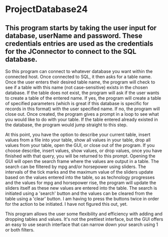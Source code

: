 # ProjectDatabase24
## This program starts by taking the user input for database, userName and password. These credentials entries are used as the credentials for the JConnector to connect to the SQL database.
So this program can connect to whatever database you want within the connected host. Once connected to SQL, it then asks for a table name. Once the user enters their desired table name, the program will check to see if a table with this name (not case-sensitive) exists in the chosen database. If the table does not exist, the program will ask if the user wants to create a table of the entered name. If yes, the program will create a table of specified parameters (which is great if this database is specific for records in this format) with the user specified name. If no, the program will close out. Once created, the program gives a prompt in a loop to see what you would like to do with your table. If the table entered already existed in the database, the program would jump straight to this step. 

At this point, you have the option to describe your current table, insert values from a file into your table, show all values in your table, drop all values from your table, open the GUI, or close out of the program. If you choose describe, insert values, show values, or drop values, once you have finished with that query, you will be returned to this prompt. Opening the GUI will open the search frame where the values are output in a table. The search can be filtered by mpg and/or horsepower using sliders. The intervals of the tick marks and the maximum value of the sliders update based on the values entered into the table, so as technology progresses and the values for mpg and horsepower rise, the program will update the sliders itself as these new values are entered into the table. The search is initiated using a 'search' button and the values can be cleared from the table using a 'clear' button. I am having to press the buttons twice in order for the action to be initiated. I have not figured this out, yet.

This program allows the user some flexibility and efficiency with adding and dropping tables and values. It's not the prettiest interface, but the GUI offers an easy to use search interface that can narrow down your search using 1 or both filters.
